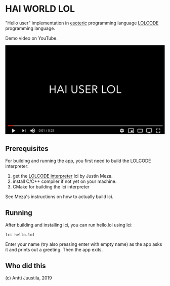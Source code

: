 # HAI WORLD LOL

"Hello user" implementation in [esoteric](https://en.wikipedia.org/wiki/Esoteric_programming_language) programming language [LOLCODE](http://www.lolcode.org) programming language.

Demo video on YouTube.

[ ![LOL Demo video in YouTube](YouTubeLOLScreen.png)](https://www.youtube.com/watch?v=PxpiBOY9eOw)


## Prerequisites

For building and running the app, you first need to build the LOLCODE interpreter:

1. get the [LOLCODE interpreter](https://github.com/justinmeza/lci) lci by Justin Meza.
2. install C/C++ compiler if not yet on your machine.
3. CMake for building the lci interpreter

See Meza's instructions on how to actually build lci.

## Running 

After building and installing lci, you can run hello.lol using lci:

```
lci hello.lol
```
Enter your name (try also pressing enter with empty name) as the app asks it and prints out a greeting. Then the app exits.

## Who did this

(c) Antti Juustila, 2019

